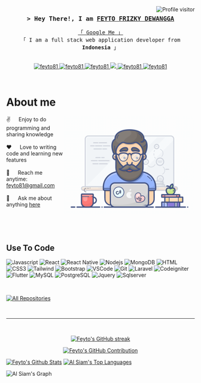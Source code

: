 <!--
<h2 align="center">
  Welcome to Al Siam World!
  <img src="https://media.giphy.com/media/hvRJCLFzcasrR4ia7z/giphy.gif" width="28">
</h2>
-->

<!--
<p align="center">
  <a href="https://github.com/feyto81"><img src="https://readme-typing-svg.herokuapp.com/?lines=Self%20Taught%20Programmer;Front%20End%20Developer;1.5%2B%20years%20of%20coding%20experience;Always%20learning%20new%20things&center=true&width=380&height=45"></a>
</p>

 -->

<a href="https://komarev.com/ghpvc/?username=feyto81">
  <img align="right" src="https://komarev.com/ghpvc/?username=feyto81&label=Visitors&color=0e75b6&style=flat" alt="Profile visitor" />
</a>


<!-- [![wakatime](https://wakatime.com/badge/user/eebb3dd8-d9b2-40de-9b88-6fd6cac99dbc.svg)](https://wakatime.com/@eebb3dd8-d9b2-40de-9b88-6fd6cac99dbc) -->

<!-- Intro  -->
<h3 align="center">
        <samp>&gt; Hey There!, I am
                <b><a target="_blank" href="https://feyto81.com">FEYTO FRIZKY DEWANGGA</a></b>
        </samp>
</h3>


<p align="center"> 
  <samp>
    <a href="https://www.google.com/search?q=Feyto+Frizky+Dewangga">「 Google Me 」</a>
    <br>
    「 I am a full stack web application developer from <b>Indonesia</b> 」
    <br>
    <br>
  </samp>
</p>

<p align="center">
 <a href="https://feyto81.com" target="blank">
  <img src="https://img.shields.io/badge/Website-DC143C?style=for-the-badge&logo=medium&logoColor=white" alt="feyto81" />
 </a>
 <a href="https://linkedin.com/in/feyto81" target="_blank">
  <img src="https://img.shields.io/badge/LinkedIn-0077B5?style=for-the-badge&logo=linkedin&logoColor=white" alt="feyto81"/>
 </a>
 <a href="https://dev.to/feyto81" target="_blank">
  <img src="https://img.shields.io/badge/dev.to-0A0A0A?style=for-the-badge&logo=dev.to&logoColor=white" alt="feyto81" />
 </a>
 <a href="https://twitter.com/feyto81" target="_blank">
  <img src="https://img.shields.io/badge/Twitter-1DA1F2?style=for-the-badge&logo=twitter&logoColor=white" />
 </a>
 <a href="https://instagram.com/feytodewangga" target="_blank">
  <img src="https://img.shields.io/badge/Instagram-fe4164?style=for-the-badge&logo=instagram&logoColor=white" alt="feyto81" />
 </a> 
 <a href="https://facebook.com/feyto81" target="_blank">
  <img src="https://img.shields.io/badge/Facebook-20BEFF?&style=for-the-badge&logo=facebook&logoColor=white" alt="feyto81"  />
  </a> 
</p>
<br />

<!-- About Section -->
 # About me
 
<p>
 <img align="right" width="350" src="/assets/programmer.gif" alt="Coding gif" />
  
 ✌️ &emsp; Enjoy to do programming and sharing knowledge <br/><br/>
 ❤️ &emsp; Love to writing code and learning new features<br/><br/>
 📧 &emsp; Reach me anytime: feyto81@gmail.com<br/><br/>
 💬 &emsp; Ask me about anything [here](https://github.com/feyto81/feyto81/issues)

</p>

<br/>
<br/>
<br/>

## Use To Code

![Javascript](https://img.shields.io/badge/Javascript-F0DB4F?style=for-the-badge&labelColor=black&logo=javascript&logoColor=F0DB4F)
![React](https://img.shields.io/badge/-React-61DBFB?style=for-the-badge&labelColor=black&logo=react&logoColor=61DBFB)
![React Native](https://img.shields.io/badge/React_Native-20232A?style=for-the-badge&logo=react&logoColor=61DAFB)
![Nodejs](https://img.shields.io/badge/Nodejs-3C873A?style=for-the-badge&labelColor=black&logo=node.js&logoColor=3C873A)
![MongoDB](https://img.shields.io/badge/MongoDB-4EA94B?style=for-the-badge&logo=mongodb&logoColor=white)
![HTML](https://img.shields.io/badge/HTML5-E34F26?style=for-the-badge&logo=html5&logoColor=white)
![CSS3](https://img.shields.io/badge/CSS3-1572B6?style=for-the-badge&logo=css3&logoColor=white)
![Tailwind](https://img.shields.io/badge/Tailwind_CSS-092749?style=for-the-badge&logo=tailwindcss&logoColor=06B6D4&labelColor=000000)
![Bootstrap](https://img.shields.io/badge/Bootstrap-563D7C?style=for-the-badge&logo=bootstrap&logoColor=white)
![VSCode](https://img.shields.io/badge/Visual_Studio-0078d7?style=for-the-badge&logo=visual%20studio&logoColor=white)
![Git](https://img.shields.io/badge/Git-F05032?style=for-the-badge&logo=git&logoColor=white)
![Laravel](https://img.shields.io/badge/Laravel-f91b1b?style=for-the-badge&logo=laravel&logoColor=white)
![Codeigniter](https://img.shields.io/badge/Codeigniter-F05032?style=for-the-badge&logo=codeigniter&logoColor=white)
![Flutter](https://img.shields.io/badge/Flutter-5AC2F0?style=for-the-badge&logo=flutter&logoColor=white)
![MySQL](https://img.shields.io/badge/Mysql-085970?style=for-the-badge&logo=mysql&logoColor=white)
![PostgreSQL](https://img.shields.io/badge/Postgresql-376695?style=for-the-badge&logo=postgresql&logoColor=white)
![Jquery](https://img.shields.io/badge/Jquery-0868AC?style=for-the-badge&logo=jquery&logoColor=white)
![Sqlserver](https://img.shields.io/badge/Sqlserver-BF4D4D?style=for-the-badge&logo=sqlserver&logoColor=white)

<br/>

<!-- ## Top Open Source -
[![iTasks](https://github-readme-stats.vercel.app/api/pin/?username=feyto81&repo=itasks&border_color=7F3FBF&bg_color=0D1117&title_color=C9D1D9&text_color=8B949E&icon_color=7F3FBF)](https://github.com/feyto81/itasks)
[![urFolio](https://github-readme-stats.vercel.app/api/pin/?username=feyto81&repo=urfolio&border_color=7F3FBF&bg_color=0D1117&title_color=C9D1D9&text_color=8B949E&icon_color=7F3FBF)](https://github.com/feyto81/urfolio)
[![Web Projects](https://github-readme-stats.vercel.app/api/pin/?username=feyto81&repo=web-projects&border_color=7F3FBF&bg_color=0D1117&title_color=C9D1D9&text_color=8B949E&icon_color=7F3FBF)](https://github.com/feyto81/web-projects)
[![Al Siam Readme](https://github-readme-stats.vercel.app/api/pin/?username=feyto81&repo=feyto81&border_color=7F3FBF&bg_color=0D1117&title_color=C9D1D9&text_color=8B949E&icon_color=7F3FBF)](https://github.com/feyto81/feyto81) -->

<p align="left">
  <a href="https://github.com/feyto81?tab=repositories" target="_blank"><img alt="All Repositories" title="All Repositories" src="https://img.shields.io/badge/-All%20Repos-2962FF?style=for-the-badge&logo=koding&logoColor=white"/></a>
</p>

<br/>
<hr/>
<br/>

<p align="center">
  <a href="https://github.com/feyto81">
    <img src="https://github-readme-streak-stats.herokuapp.com/?user=feyto81&theme=radical&border=7F3FBF&background=0D1117" alt="Feyto's GitHub streak"/>
  </a>
</p>

<p align="center">
  <a href="https://github.com/feyto81">
    <img src="https://github-profile-summary-cards.vercel.app/api/cards/profile-details?username=feyto81&theme=radical" alt="Feyto's GitHub Contribution"/>
  </a>
</p>

<a> 
    <a href="https://github.com/feyto81"><img alt="Feyto's Github Stats" src="https://denvercoder1-github-readme-stats.vercel.app/api?username=feyto81&show_icons=true&count_private=true&theme=react&border_color=7F3FBF&bg_color=0D1117&title_color=F85D7F&icon_color=F8D866" height="192px" width="49.5%"/></a>
  <a href="https://github.com/feyto81"><img alt="Al Siam's Top Languages" src="https://denvercoder1-github-readme-stats.vercel.app/api/top-langs/?username=feyto81&langs_count=8&layout=compact&theme=react&border_color=7F3FBF&bg_color=0D1117&title_color=F85D7F&icon_color=F8D866" height="192px" width="49.5%"/></a>
  <br/>
</a>


![Al Siam's Graph](https://github-readme-activity-graph.vercel.app/graph?username=feyto81&custom_title=feyto's%20GitHub%20Activity%20Graph&bg_color=0D1117&color=7F3FBF&line=7F3FBF&point=7F3FBF&area_color=FFFFFF&title_color=FFFFFF&area=true)
